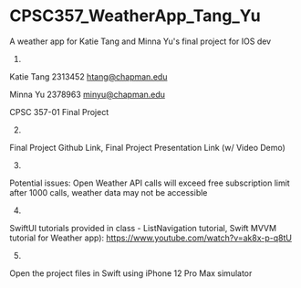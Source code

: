 # CPSC357_WeatherApp_Tang_Yu
A weather app for Katie Tang and Minna Yu's final project for IOS dev

1)
Katie Tang
2313452
htang@chapman.edu

Minna Yu
2378963
minyu@chapman.edu

CPSC 357-01
Final Project

2)
Final Project Github Link,
Final Project Presentation Link (w/ Video Demo)

3) 
Potential issues: Open Weather API calls will exceed free subscription limit after 1000 calls, weather data may not be accessible

4)
SwiftUI tutorials provided in class - ListNavigation tutorial,
Swift MVVM tutorial for Weather app): https://www.youtube.com/watch?v=ak8x-p-q8tU

5)
Open the project files in Swift using iPhone 12 Pro Max simulator
